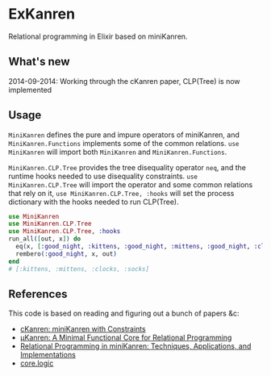 ExKanren
========

Relational programming in Elixir based on miniKanren.

## What's new
2014-09-2014: Working through the cKanren paper, CLP(Tree) is now implemented

## Usage
`MiniKanren` defines the pure and impure operators of miniKanren, and `MiniKanren.Functions` implements some of the common relations. `use MiniKanren` will import both `MiniKanren` and `MiniKanren.Functions`.

`MiniKanren.CLP.Tree` provides the tree disequality operator `neq`, and the runtime hooks needed to use disequality constraints. `use MiniKanren.CLP.Tree` will import the operator and some common relations that rely on it, `use MiniKanren.CLP.Tree, :hooks` will set the process dictionary with the hooks needed to run CLP(Tree). 

```elixir
use MiniKanren
use MiniKanren.CLP.Tree
use MiniKanren.CLP.Tree, :hooks
run_all([out, x]) do
  eq(x, [:good_night, :kittens, :good_night, :mittens, :good_night, :clocks, :good_night, :socks])
  rembero(:good_night, x, out)
end
# [:kittens, :mittens, :clocks, :socks]
```

## References
This code is based on reading and figuring out a bunch of papers &c:

* [cKanren: miniKanren with Constraints](http://scheme2011.ucombinator.org/papers/Alvis2011.pdf)
* [μKanren: A Minimal Functional Core for Relational Programming](http://webyrd.net/scheme-2013/papers/HemannMuKanren2013.pdf)
* [Relational Programming in miniKanren: Techniques, Applications, and Implementations](https://scholarworks.iu.edu/dspace/bitstream/handle/2022/8777/Byrd_indiana_0093A_10344.pdf)
* [core.logic](https://github.com/clojure/core.logic)